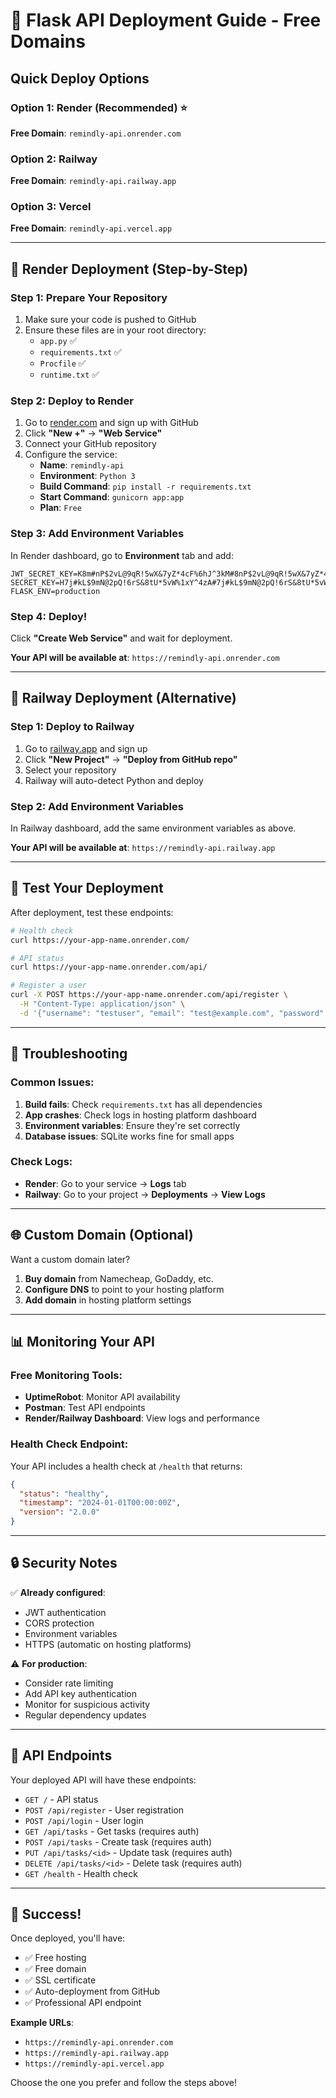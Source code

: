 # 🚀 Flask API Deployment Guide - Free Domains

## Quick Deploy Options

### Option 1: Render (Recommended) ⭐
**Free Domain**: `remindly-api.onrender.com`

### Option 2: Railway 
**Free Domain**: `remindly-api.railway.app`

### Option 3: Vercel
**Free Domain**: `remindly-api.vercel.app`

---

## 🎯 Render Deployment (Step-by-Step)

### Step 1: Prepare Your Repository
1. Make sure your code is pushed to GitHub
2. Ensure these files are in your root directory:
   - `app.py` ✅
   - `requirements.txt` ✅
   - `Procfile` ✅
   - `runtime.txt` ✅

### Step 2: Deploy to Render
1. Go to [render.com](https://render.com) and sign up with GitHub
2. Click **"New +"** → **"Web Service"**
3. Connect your GitHub repository
4. Configure the service:
   - **Name**: `remindly-api`
   - **Environment**: `Python 3`
   - **Build Command**: `pip install -r requirements.txt`
   - **Start Command**: `gunicorn app:app`
   - **Plan**: `Free`

### Step 3: Add Environment Variables
In Render dashboard, go to **Environment** tab and add:
```
JWT_SECRET_KEY=K8m#nP$2vL@9qR!5wX&7yZ*4cF%6hJ^3kM#8nP$2vL@9qR!5wX&7yZ*4cF%6hJ^3kM
SECRET_KEY=H7j#kL$9mN@2pQ!6rS&8tU*5vW%1xY^4zA#7j#kL$9mN@2pQ!6rS&8tU*5vW%1xY^4zA
FLASK_ENV=production
```

### Step 4: Deploy!
Click **"Create Web Service"** and wait for deployment.

**Your API will be available at**: `https://remindly-api.onrender.com`

---

## 🚂 Railway Deployment (Alternative)

### Step 1: Deploy to Railway
1. Go to [railway.app](https://railway.app) and sign up
2. Click **"New Project"** → **"Deploy from GitHub repo"**
3. Select your repository
4. Railway will auto-detect Python and deploy

### Step 2: Add Environment Variables
In Railway dashboard, add the same environment variables as above.

**Your API will be available at**: `https://remindly-api.railway.app`

---

## 🧪 Test Your Deployment

After deployment, test these endpoints:

```bash
# Health check
curl https://your-app-name.onrender.com/

# API status
curl https://your-app-name.onrender.com/api/

# Register a user
curl -X POST https://your-app-name.onrender.com/api/register \
  -H "Content-Type: application/json" \
  -d '{"username": "testuser", "email": "test@example.com", "password": "password123"}'
```

---

## 🔧 Troubleshooting

### Common Issues:

1. **Build fails**: Check `requirements.txt` has all dependencies
2. **App crashes**: Check logs in hosting platform dashboard
3. **Environment variables**: Ensure they're set correctly
4. **Database issues**: SQLite works fine for small apps

### Check Logs:
- **Render**: Go to your service → **Logs** tab
- **Railway**: Go to your project → **Deployments** → **View Logs**

---

## 🌐 Custom Domain (Optional)

Want a custom domain later?

1. **Buy domain** from Namecheap, GoDaddy, etc.
2. **Configure DNS** to point to your hosting platform
3. **Add domain** in hosting platform settings

---

## 📊 Monitoring Your API

### Free Monitoring Tools:
- **UptimeRobot**: Monitor API availability
- **Postman**: Test API endpoints
- **Render/Railway Dashboard**: View logs and performance

### Health Check Endpoint:
Your API includes a health check at `/health` that returns:
```json
{
  "status": "healthy",
  "timestamp": "2024-01-01T00:00:00Z",
  "version": "2.0.0"
}
```

---

## 🔒 Security Notes

✅ **Already configured**:
- JWT authentication
- CORS protection
- Environment variables
- HTTPS (automatic on hosting platforms)

⚠️ **For production**:
- Consider rate limiting
- Add API key authentication
- Monitor for suspicious activity
- Regular dependency updates

---

## 📱 API Endpoints

Your deployed API will have these endpoints:

- `GET /` - API status
- `POST /api/register` - User registration
- `POST /api/login` - User login
- `GET /api/tasks` - Get tasks (requires auth)
- `POST /api/tasks` - Create task (requires auth)
- `PUT /api/tasks/<id>` - Update task (requires auth)
- `DELETE /api/tasks/<id>` - Delete task (requires auth)
- `GET /health` - Health check

---

## 🎉 Success!

Once deployed, you'll have:
- ✅ Free hosting
- ✅ Free domain
- ✅ SSL certificate
- ✅ Auto-deployment from GitHub
- ✅ Professional API endpoint

**Example URLs**:
- `https://remindly-api.onrender.com`
- `https://remindly-api.railway.app`
- `https://remindly-api.vercel.app`

Choose the one you prefer and follow the steps above! 